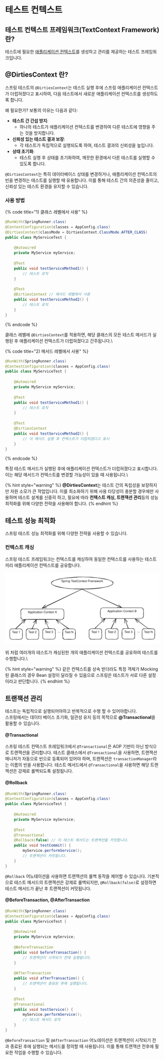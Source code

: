 # 테스트 컨텍스트

## **테스트 컨텍스트 프레임워크(TextContext Framework) 란?**

테스트에 필요한 [애플리케이션 컨텍스트](../core-technologies/ioc-container.md#applicationcontext)를 생성하고 관리를 제공하는 테스트 프레임워크입니다.



## **@DirtiesContext 란?**

스프링 테스트의 `@DirtiesContext`는 테스트 실행 후에 스프링 애플리케이션 컨텍스트가 더럽혀졌다고 표시하여, 다음 테스트에서 새로운 애플리케이션 컨텍스트를 생성하도록 합니다.

왜 필요한가? 보통의 이유는 다음과 같다:

* **테스트 간 간섭 방지**:
  * 하나의 테스트가 애플리케이션 컨텍스트를 변경하여 다른 테스트에 영향을 주는 것을 방지합니다.
* **신뢰성 있는 테스트 결과 보장**:
  * 각 테스트가 독립적으로 실행되도록 하여, 테스트 결과의 신뢰성을 높입니다.
* **상태 초기화**:
  * 테스트 실행 후 상태를 초기화하여, 깨끗한 환경에서 다른 테스트를 실행할 수 있도록 합니다.

`@DirtiesContext`는 특히 데이터베이스 상태를 변경하거나, 애플리케이션 컨텍스트의 빈을 변경하는 테스트를 실행할 때 유용합니다. 이를 통해 테스트 간의 의존성을 줄이고, 신뢰성 있는 테스트 환경을 유지할 수 있습니다.

### **사용 방법** <a href="#dirties-context-usage" id="dirties-context-usage"></a>

{% code title="1) 클래스 레벨에서 사용" %}
```java
@RunWith(SpringRunner.class)
@ContextConfiguration(classes = AppConfig.class)
@DirtiesContext(classMode = DirtiesContext.ClassMode.AFTER_CLASS)
public class MyServiceTest {

    @Autowired
    private MyService myService;

    @Test
    public void testServiceMethod1() {
        // 테스트 로직
    }

    @Test
    @DirtiesContext // 메서드 레벨에서 사용
    public void testServiceMethod2() {
        // 테스트 로직
    }
}
```
{% endcode %}

클래스 레벨에 `@DirtiesContext`를 적용하면, 해당 클래스의 모든 테스트 메서드가 실행된 후 애플리케이션 컨텍스트가 더럽혀졌다고 간주됩니다.\


{% code title="2) 메서드 레벨에서 사용" %}
```java
@RunWith(SpringRunner.class)
@ContextConfiguration(classes = AppConfig.class)
public class MyServiceTest {

    @Autowired
    private MyService myService;

    @Test
    public void testServiceMethod1() {
        // 테스트 로직
    }

    @Test
    @DirtiesContext
    public void testServiceMethod2() {
        // 이 메서드 실행 후 컨텍스트가 더럽혀졌다고 표시
    }
}
```
{% endcode %}

특정 테스트 메서드가 실행된 후에 애플리케이션 컨텍스트가 더럽혀졌다고 표시합니다. 이는 해당 메서드가 컨텍스트를 변경할 가능성이 있을 때 사용됩니다.\


{% hint style="warning" %}
**@DirtiesContext**는 테스트 간의 독립성을 보장하지만 자원 소모가 큰 작업입니다. 이를 최소화하기 위해 사용 타당성이 충분할 경우에만 사용하며  테스트 설계를 신중히 하고, 필요에 따라 **컨텍스트 캐싱, 트랜잭션 관리**등의 성능 최적화를 위해 다양한 전략을 사용해야 합니다.
{% endhint %}



## **테스트 성능 최적화** <a href="#optimization" id="optimization"></a>

스프링 테스트 성능 최적화를 위해 다양한 전략을 사용할 수 있습니다.

### **컨텍스트 캐싱** <a href="#context-cashing" id="context-cashing"></a>

스프링 테스트 프레임워크는 컨텍스트를 캐싱하여 동일한 컨텍스트를 사용하는 테스트끼리 애플리케이션 컨텍스트를 공유합니다.

<img src="../.gitbook/assets/file.excalidraw (1).svg" alt="컨텍스트 캐싱" class="gitbook-drawing">

위 처럼 여러개의 테스트가 캐싱된한 개의 애플리케이션 컨텍스트를 공유하여  테스트를 수행합니다.\


{% hint style="warning" %}
같은 컨텍스트를 상속 받더라도 특정 객체가 Mocking 된 클래스의 경우 Bean 설정이 달라질 수 있음으로 스프링은 테스트가 서로 다른 설정이라고 판단합니다.
{% endhint %}



## **트랜잭션 관리** <a href="#management-transaction" id="management-transaction"></a>

테스트는 독립적으로 실행되어야하고 반복적으로 수행 할 수 있어야합니다.\
스프링에서는 데이터 베이스 초기화, 일관성 유지 등의 목적으로 **@Transactional**을 활용할 수 있습니다.

#### &#x20;**@Transactional** <a href="#transactional-annotation" id="transactional-annotation"></a>

스프링 테스트 컨텍스트 프레임워크에서 `@Transactional`은 AOP 기반이 아닌 방식으로 트랜잭션을 관리합니다. 테스트 클래스에서 `@Transactional`을 사용하면, 트랜잭션 매니저가 자동으로 빈으로 등록되어 있어야 하며, 트랜잭션은 `transactionManager`라는 이름의 빈을 사용합니다. 테스트 메서드에서 `@Transactional`을 사용하면 해당 트랜잭션은 강제로 롤백되도록 설정됩니다.



#### **@Rollback** <a href="#rollback-annotation" id="rollback-annotation"></a>

```java
@RunWith(SpringRunner.class)
@ContextConfiguration(classes = AppConfig.class)
public class MyServiceTest {

    @Autowired
    private MyService myService;

    @Test
    @Transactional
    @Rollback(false) // 이 테스트 메서드는 트랜잭션을 커밋합니다.
    public void testCommit() {
        myService.performService();
        // 트랜잭션이 커밋됩니다.
    }
}
```

`@Rollback` 어노테이션을 사용하면 트랜잭션의 롤백 동작을 제어할 수 있습니다. 기본적으로 테스트 메서드의 트랜잭션은 강제로 롤백되지만, `@Rollback(false)`로 설정하면 테스트 메서드가 끝난 후 트랜잭션이 커밋됩니다.

#### &#x20;**@BeforeTransaction, @AfterTransaction** <a href="#before-after-transaction-annotaion" id="before-after-transaction-annotaion"></a>

```java
@RunWith(SpringRunner.class)
@ContextConfiguration(classes = AppConfig.class)
public class MyServiceTest {

    @Autowired
    private MyService myService;

    @BeforeTransaction
    public void beforeTransaction() {
        // 트랜잭션이 시작되기 전에 실행됩니다.
    }

    @AfterTransaction
    public void afterTransaction() {
        // 트랜잭션이 종료된 후에 실행됩니다.
    }

    @Test
    @Transactional
    public void testService() {
        myService.performService();
        // 테스트 메서드 로직
    }
}
```

`@BeforeTransaction` 및 `@AfterTransaction` 어노테이션은 트랜잭션이 시작되기 전과 종료된 후에 실행되는 메서드를 정의할 때 사용됩니다. 이를 통해 트랜잭션 전후에 필요한 작업을 수행할 수 있습니다.
